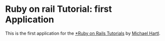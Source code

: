 # Ruby on rail Tutorial: first Application

This is the first application for the [*Ruby on Rails Tutorials](http://railstutorial.org) by [Michael Hartl](http://michaelhartl.com/).